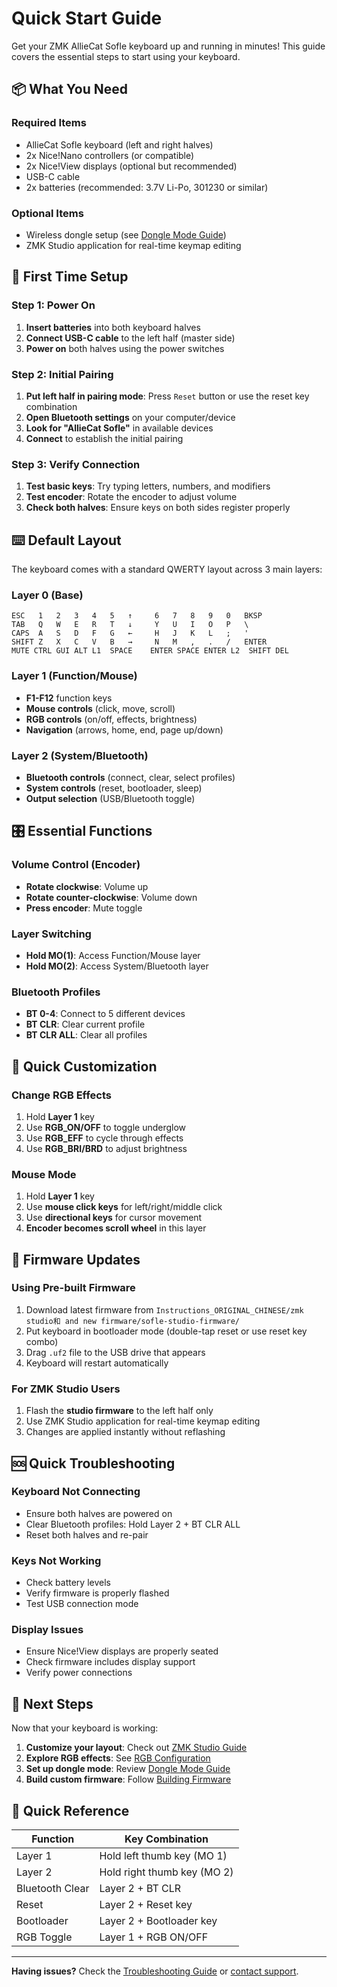 # Quick Start Guide

Get your ZMK AllieCat Sofle keyboard up and running in minutes! This guide covers the essential steps to start using your keyboard.

## 📦 What You Need

### Required Items
- AllieCat Sofle keyboard (left and right halves)
- 2x Nice!Nano controllers (or compatible)
- 2x Nice!View displays (optional but recommended)
- USB-C cable
- 2x batteries (recommended: 3.7V Li-Po, 301230 or similar)

### Optional Items
- Wireless dongle setup (see [Dongle Mode Guide](dongle-mode.md))
- ZMK Studio application for real-time keymap editing

## 🔋 First Time Setup

### Step 1: Power On
1. **Insert batteries** into both keyboard halves
2. **Connect USB-C cable** to the left half (master side)
3. **Power on** both halves using the power switches

### Step 2: Initial Pairing
1. **Put left half in pairing mode**: Press `Reset` button or use the reset key combination
2. **Open Bluetooth settings** on your computer/device
3. **Look for "AllieCat Sofle"** in available devices
4. **Connect** to establish the initial pairing

### Step 3: Verify Connection
1. **Test basic keys**: Try typing letters, numbers, and modifiers
2. **Test encoder**: Rotate the encoder to adjust volume
3. **Check both halves**: Ensure keys on both sides register properly

## ⌨️ Default Layout

The keyboard comes with a standard QWERTY layout across 3 main layers:

### Layer 0 (Base)
```
ESC   1   2   3   4   5   ↑     6   7   8   9   0   BKSP
TAB   Q   W   E   R   T   ↓     Y   U   I   O   P   \   
CAPS  A   S   D   F   G   ←     H   J   K   L   ;   '   
SHIFT Z   X   C   V   B   →     N   M   ,   .   /   ENTER
MUTE CTRL GUI ALT L1  SPACE    ENTER SPACE ENTER L2  SHIFT DEL
```

### Layer 1 (Function/Mouse)
- **F1-F12** function keys
- **Mouse controls** (click, move, scroll)
- **RGB controls** (on/off, effects, brightness)
- **Navigation** (arrows, home, end, page up/down)

### Layer 2 (System/Bluetooth)
- **Bluetooth controls** (connect, clear, select profiles)
- **System controls** (reset, bootloader, sleep)
- **Output selection** (USB/Bluetooth toggle)

## 🎛️ Essential Functions

### Volume Control (Encoder)
- **Rotate clockwise**: Volume up
- **Rotate counter-clockwise**: Volume down  
- **Press encoder**: Mute toggle

### Layer Switching
- **Hold MO(1)**: Access Function/Mouse layer
- **Hold MO(2)**: Access System/Bluetooth layer

### Bluetooth Profiles
- **BT 0-4**: Connect to 5 different devices
- **BT CLR**: Clear current profile
- **BT CLR ALL**: Clear all profiles

## 🔧 Quick Customization

### Change RGB Effects
1. Hold **Layer 1** key
2. Use **RGB_ON/OFF** to toggle underglow
3. Use **RGB_EFF** to cycle through effects
4. Use **RGB_BRI/BRD** to adjust brightness

### Mouse Mode
1. Hold **Layer 1** key
2. Use **mouse click keys** for left/right/middle click
3. Use **directional keys** for cursor movement
4. **Encoder becomes scroll wheel** in this layer

## 🔄 Firmware Updates

### Using Pre-built Firmware
1. Download latest firmware from `Instructions_ORIGINAL_CHINESE/zmk studio和 and new firmware/sofle-studio-firmware/`
2. Put keyboard in bootloader mode (double-tap reset or use reset key combo)
3. Drag `.uf2` file to the USB drive that appears
4. Keyboard will restart automatically

### For ZMK Studio Users
1. Flash the **studio firmware** to the left half only
2. Use ZMK Studio application for real-time keymap editing
3. Changes are applied instantly without reflashing

## 🆘 Quick Troubleshooting

### Keyboard Not Connecting
- Ensure both halves are powered on
- Clear Bluetooth profiles: Hold Layer 2 + BT CLR ALL
- Reset both halves and re-pair

### Keys Not Working
- Check battery levels
- Verify firmware is properly flashed
- Test USB connection mode

### Display Issues
- Ensure Nice!View displays are properly seated
- Check firmware includes display support
- Verify power connections

## 🎯 Next Steps

Now that your keyboard is working:

1. **Customize your layout**: Check out [ZMK Studio Guide](zmk-studio.md)
2. **Explore RGB effects**: See [RGB Configuration](rgb-configuration.md)
3. **Set up dongle mode**: Review [Dongle Mode Guide](dongle-mode.md)
4. **Build custom firmware**: Follow [Building Firmware](building-firmware.md)

## 📝 Quick Reference

| Function | Key Combination |
|----------|----------------|
| Layer 1 | Hold left thumb key (MO 1) |
| Layer 2 | Hold right thumb key (MO 2) |
| Bluetooth Clear | Layer 2 + BT CLR |
| Reset | Layer 2 + Reset key |
| Bootloader | Layer 2 + Bootloader key |
| RGB Toggle | Layer 1 + RGB ON/OFF |

---

**Having issues?** Check the [Troubleshooting Guide](troubleshooting.md) or [contact support](mailto:380465425@qq.com). 